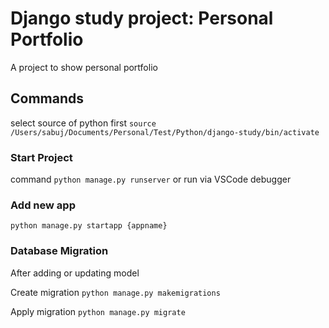 # Django study project: Personal Portfolio

A project to show personal portfolio

## Commands

select source of python first `source /Users/sabuj/Documents/Personal/Test/Python/django-study/bin/activate`

### Start Project

command `python manage.py runserver`
or run via VSCode debugger

### Add new app

`python manage.py startapp {appname}`

### Database Migration

After adding or updating model

Create migration `python manage.py makemigrations`

Apply migration `python manage.py migrate`
